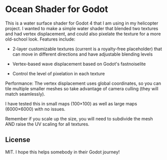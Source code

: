# Ocean Shader for Godot 

This is a water surface shader for Godot 4 that I am using in my helicopter project. I wanted to make a simple water shader that blended two textures and had vertex displacement, and could also pixelate the texture for a more old-school look. Features include:

* 2-layer customizable textures (current is a royalty-free placeholder) that can move in different directions and have adjustable blending levels

* Vertex-based wave displacement based on Godot's fastnoiselite

* Control the level of pixelation in each texture

Performance: The vertex displacement uses global coordinates, so you can tile multiple smaller meshes so take advantage of camera culling (they will match seamlessly). 

I have tested this in small maps (100×100) as well as large maps (6000×6000) with no issues.

Remember if you scale up the size, you will need to subdivide the mesh AND raise the UV scaling for all textures. 

## License
MIT. I hope this helps somebody in their Godot journey!
